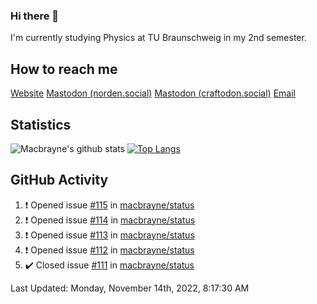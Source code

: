 ### Hi there 👋
I'm currently studying Physics at TU Braunschweig in my 2nd semester.

## How to reach me
[Website](https://florentin-schleuss.de)
<a rel="me" href="https://norden.social/@florentin">Mastodon (norden.social)</a>
<a rel="me" href="https://craftodon.social/@frodolon">Mastodon (craftodon.social)</a>
[Email](mailto:hello@macbrayne.de)

## Statistics
![Macbrayne's github stats](https://github-readme-stats.vercel.app/api?username=macbrayne&count_private=true&show_icons=true&hide_rank=true&custom_title=macbrayne's%20GitHub%20Stats)
[![Top Langs](https://github-readme-stats.vercel.app/api/top-langs/?username=macbrayne&exclude_repo=liftron&layout=compact)](https://github.com/anuraghazra/github-readme-stats)
## GitHub Activity

<!--RECENT_ACTIVITY:start-->
1. ❗️ Opened issue [#115](https://github.com/macbrayne/status/issues/115) in [macbrayne/status](https://github.com/macbrayne/status)
2. ❗️ Opened issue [#114](https://github.com/macbrayne/status/issues/114) in [macbrayne/status](https://github.com/macbrayne/status)
3. ❗️ Opened issue [#113](https://github.com/macbrayne/status/issues/113) in [macbrayne/status](https://github.com/macbrayne/status)
4. ❗️ Opened issue [#112](https://github.com/macbrayne/status/issues/112) in [macbrayne/status](https://github.com/macbrayne/status)
5. ✔️ Closed issue [#111](https://github.com/macbrayne/status/issues/111) in [macbrayne/status](https://github.com/macbrayne/status)
<!--RECENT_ACTIVITY:end-->

<!--RECENT_ACTIVITY:last_update-->
Last Updated: Monday, November 14th, 2022, 8:17:30 AM
<!--RECENT_ACTIVITY:last_update_end-->


<!--
**macbrayne/macbrayne** is a ✨ _special_ ✨ repository because its `README.md` (this file) appears on your GitHub profile.

Here are some ideas to get you started:

- 🔭 I’m currently working on ...
- 🌱 I’m currently learning ...
- 👯 I’m looking to collaborate on ...
- 🤔 I’m looking for help with ...
- 💬 Ask me about ...
- 📫 How to reach me: ...
- 😄 Pronouns: ...
- ⚡ Fun fact: ...
-->
